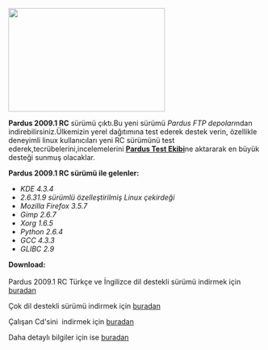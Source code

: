 <html><body><p><a href="http://www.ozgurlukicin.com/media/upload/image/pardus2009-rc1.png"><img title="Pardus 2009.1 RC" src="http://www.ozgurlukicin.com/media/upload/image/pardus2009-rc1.png" alt="" width="310" height="205"></a></p>
<p><strong>Pardus 2009.1 RC</strong> sürümü çıktı.Bu yeni sürümü <em>Pardus FTP depoları</em>ndan indirebilirsiniz.Ülkemizin yerel dağıtımına test ederek destek verin, özellikle deneyimli linux kullanıcıları yeni RC sürümünü test ederek,tecrübelerini,incelemelerini <strong><a href="http://tr.pardus-wiki.org/Pardus:Test_Tak%C4%B1m%C4%B1">Pardus Test Ekibi</a></strong>ne aktararak en büyük desteği sunmuş olacaklar.</p>
<p><strong>Pardus 2009.1 RC sürümü ile gelenler:</strong></p>
<ul>
<li><em>KDE 4.3.4</em></li>
<li><em>2.6.31.9 sürümlü özelleştirilmiş Linux çekirdeği</em></li>
<li><em>Mozilla Firefox 3.5.7</em></li>
<li><em>Gimp 2.6.7</em></li>
<li><em>Xorg 1.6.5</em></li>
<li><em>Python 2.6.4</em></li>
<li><em>GCC 4.3.3</em></li>
<li><em>GLIBC 2.9</em></li>
</ul>
<p><strong>Download:</strong><br>
<!--more--><br>
Pardus 2009.1 RC Türkçe ve İngilizce dil destekli sürümü indirmek için <a href="ftp://ftp.pardus.org.tr/pub/pardus/kurulan/2009.1/Pardus_2009.1_RC.iso">buradan</a></p>
<p>Çok dil destekli sürümü indirmek için <a href="ftp://ftp.pardus.org.tr/pub/pardus/kurulan/2009.1/Pardus_2009.1_RC_International.iso">buradan</a></p>
<p>Çalışan Cd'sini  indirmek için <a href="ftp://ftp.pardus.org.tr/pub/pardus/calisan/2009.1/Pardus_Calisan_2009.1_RC.iso">buradan</a></p>
<p>Daha detaylı bilgiler için ise <a href="http://www.pardus.org.tr/haber/pardus-20091-surum-adayi-cikti/">buradan</a></p>
</body></html>